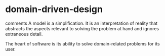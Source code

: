 # domain-driven-design
comments
A model is a simplification. It is an interpretation of reality that abstracts the aspects relevant to solving the problem at hand and ignores extraneous detail.


The heart of software is its ability to solve domain-related problems for its user.

